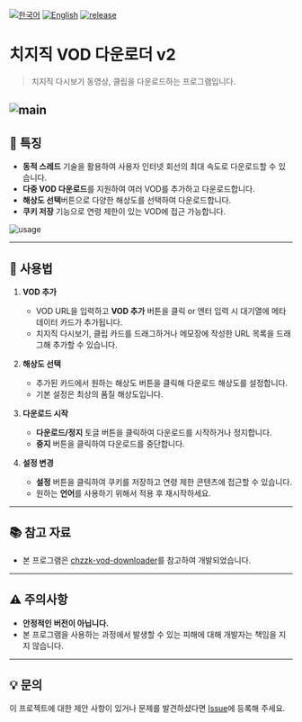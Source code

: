 
[![한국어](https://img.shields.io/badge/한국어-클릭-yellow?style=flat-square)](README.md)
[![English](https://img.shields.io/badge/English-Click-yellow?style=flat-square)](README-en.md)
[![release](https://img.shields.io/github/v/release/honey720/chzzk-vod-downloader-v2?style=flat-square)](https://github.com/honey720/chzzk-vod-downloader-v2/releases)


# 치지직 VOD 다운로더 v2

> 치지직 다시보기 동영상, 클립을 다운로드하는 프로그램입니다.

![main](https://github.com/user-attachments/assets/ae01a231-e3d0-425c-a76f-0042d49a2a8b)
---

## 📌 특징

- **동적 스레드** 기술을 활용하여 사용자 인터넷 회선의 최대 속도로 다운로드할 수 있습니다.
- **다중 VOD 다운로드**를 지원하여 여러 VOD를 추가하고 다운로드합니다.
- **해상도 선택**버튼으로 다양한 해상도를 선택하여 다운로드합니다.
- **쿠키 저장** 기능으로 연령 제한이 있는 VOD에 접근 가능합니다.

![usage](https://github.com/user-attachments/assets/857b3cfc-dbb1-4e5b-a6f8-027eb48f2e35)

---

## 🚀 사용법

1. **VOD 추가**
   - VOD URL을 입력하고 **VOD 추가** 버튼을 클릭 or 엔터 입력 시 대기열에 메타데이터 카드가 추가됩니다.
   - 치지직 다시보기, 클립 카드를 드래그하거나 메모장에 작성한 URL 목록을 드래그해 추가할 수 있습니다.

2. **해상도 선택**
   - 추가된 카드에서 원하는 해상도 버튼을 클릭해 다운로드 해상도를 설정합니다.
   - 기본 설정은 최상의 품질 해상도입니다.

3. **다운로드 시작**
   - **다운로드/정지** 토글 버튼을 클릭하여 다운로드를 시작하거나 정지합니다.
   - **중지** 버튼을 클릭하여 다운로드를 중단합니다.

4. **설정 변경**
   - **설정** 버튼을 클릭하여 쿠키를 저장하고 연령 제한 콘텐츠에 접근할 수 있습니다.
   - 원하는 **언어**를 사용하기 위해서 적용 후 재시작하세요.

---

## 📚 참고 자료
- 본 프로그램은 [chzzk-vod-downloader](https://github.com/24802/chzzk-vod-downloader)를 참고하여 개발되었습니다.

---

## ⚠ 주의사항
- **안정적인 버전이 아닙니다.**
- 본 프로그램을 사용하는 과정에서 발생할 수 있는 피해에 대해 개발자는 책임을 지지 않습니다.

---

## 💡 문의
이 프로젝트에 대한 제안 사항이 있거나 문제를 발견하셨다면 [Issue](https://github.com/honey720/chzzk-vod-downloader-v2/issues)에 등록해 주세요.
